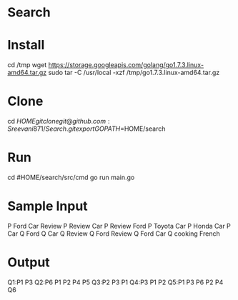 # Search

# Install
cd /tmp
wget https://storage.googleapis.com/golang/go1.7.3.linux-amd64.tar.gz
sudo tar -C /usr/local -xzf /tmp/go1.7.3.linux-amd64.tar.gz

# Clone
cd $HOME
git clone git@github.com:Sreevani871/Search.git
export GOPATH=$HOME/search

# Run 
cd #HOME/search/src/cmd
go run main.go

# Sample Input
P Ford Car Review 
P Review Car
P Review Ford
P Toyota Car
P Honda Car
P Car
Q Ford
Q Car
Q Review
Q Ford Review
Q Ford Car
Q cooking French

# Output
Q1:P1 P3
Q2:P6 P1 P2 P4 P5
Q3:P2 P3 P1
Q4:P3 P1 P2
Q5:P1 P3 P6 P2 P4
Q6

